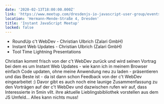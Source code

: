 ```yaml
---
date: '2020-02-13T18:00:00.000Z'
link: 'https://www.meetup.com/dresdenjs-io-javascript-user-group/events/268264880'
location: 'Hermann-Mende-Straße 4, Dresden'
title: 'Instant JavaScript Meetup'
locked: false
---
```

* RoundUp c't WebDev - Christian Ulbrich (Zalari GmbH)
* Instant Web Updates - Christian Ulbrich (Zalari GmbH)
* Tool Time Lightning Presentations

Christian kommt frisch von der c't WebDev zurück und wird seinen Vortrag bei dem es um Instant Web Updates - wie kann ich in meinem Browser einfach Code updaten, ohne meine Anwendung neu zu laden - präsentieren und das Beste ist - da ist dann schon Feedback von der c't WebDev eingearbeitet :)
Davor gibt es auch noch eine launige Zusammenfassung zu den Vorträgen auf der c't WebDev und dazwischen rufen wir auf, dass Interessierte in 5min vllt. ihre aktuelle Lieblingsbibliothek vorstellen aus dem JS Umfeld... Alles kann nichts muss!
